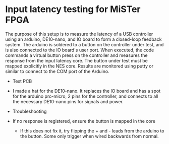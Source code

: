 # Input latency testing for MiSTer FPGA
The purpose of this setup is to measure the latency of a USB controller using an arduino, DE10-nano, and IO board to form a closed-loop feedback system. The arduino is soldered to a button on the controller under test, and is also connected to the IO board's user port. When executed, the code commands a virtual button press on the controller and measures the response from the input latency core. The button under test must be mapped explicitly in the NES core. Results are monitored using putty or similar to connect to the COM port of the Arduino.

* Test PCB 
 * I made a hat for the DE10-nano. It replaces the IO board and has a spot for the arduino pro-micro, 2 pins for the controller, and connects to all the necessary DE10-nano pins for signals and power.

* Troubleshooting
 * If no response is registered, ensure the button is mapped in the core
   * If this does not fix it, try flipping the + and - leads from the arduino to the button. Some only trigger when wired backwards from normal.
